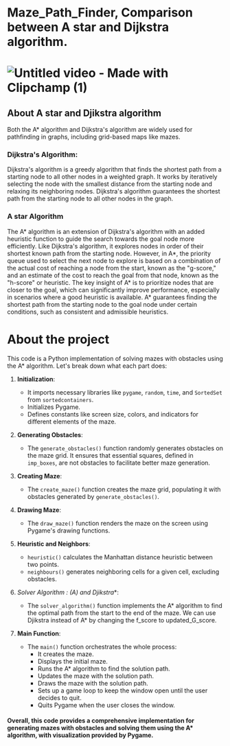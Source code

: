 # Maze_Path_Finder, Comparison between A star and Dijkstra algorithm.
# ![Untitled video - Made with Clipchamp (1)](https://github.com/1HashCode/Maze_pathFinder/assets/154821339/36855ad4-de68-4af6-8beb-11a7b2180450)

## About A star and Djikstra algorithm
Both the A* algorithm and Dijkstra's algorithm are widely used for pathfinding in graphs, including grid-based maps like mazes.

### Dijkstra's Algorithm:

Dijkstra's algorithm is a greedy algorithm that finds the shortest path from a starting node to all other nodes in a weighted graph.
It works by iteratively selecting the node with the smallest distance from the starting node and relaxing its neighboring nodes.
Dijkstra's algorithm guarantees the shortest path from the starting node to all other nodes in the graph.

### A star Algorithm

The A* algorithm is an extension of Dijkstra's algorithm with an added heuristic function to guide the search towards the goal node more efficiently.
Like Dijkstra's algorithm, it explores nodes in order of their shortest known path from the starting node.
However, in A*, the priority queue used to select the next node to explore is based on a combination of the actual cost of reaching a node from the start, known as the "g-score," and an estimate of the cost to reach the goal from that node, known as the "h-score" or heuristic.
The key insight of A* is to prioritize nodes that are closer to the goal, which can significantly improve performance, especially in scenarios where a good heuristic is available.
A* guarantees finding the shortest path from the starting node to the goal node under certain conditions, such as consistent and admissible heuristics.

# About the project

This code is a Python implementation of solving mazes with obstacles using the A* algorithm. Let's break down what each part does:

1. **Initialization**: 
    - It imports necessary libraries like `pygame`, `random`, `time`, and `SortedSet` from `sortedcontainers`.
    - Initializes Pygame.
    - Defines constants like screen size, colors, and indicators for different elements of the maze.

2. **Generating Obstacles**: 
    - The `generate_obstacles()` function randomly generates obstacles on the maze grid. It ensures that essential squares, defined in `imp_boxes`, are not obstacles to facilitate better maze generation.

3. **Creating Maze**: 
    - The `create_maze()` function creates the maze grid, populating it with obstacles generated by `generate_obstacles()`.

4. **Drawing Maze**: 
    - The `draw_maze()` function renders the maze on the screen using Pygame's drawing functions.

5. **Heuristic and Neighbors**: 
    - `heuristic()` calculates the Manhattan distance heuristic between two points.
    - `neighbours()` generates neighboring cells for a given cell, excluding obstacles.

6. **Solver Algorithm : (A*) and Djikstra**: 
    - The `solver_algorithm()` function implements the A* algorithm to find the optimal path from the start to the end of the maze. We can use Djikstra instead of A* by changing the f_score to updated_G_score.

7. **Main Function**: 
    - The `main()` function orchestrates the whole process:
        - It creates the maze.
        - Displays the initial maze.
        - Runs the A* algorithm to find the solution path.
        - Updates the maze with the solution path.
        - Draws the maze with the solution path.
        - Sets up a game loop to keep the window open until the user decides to quit.
        - Quits Pygame when the user closes the window.

#### Overall, this code provides a comprehensive implementation for generating mazes with obstacles and solving them using the A* algorithm, with visualization provided by Pygame.
